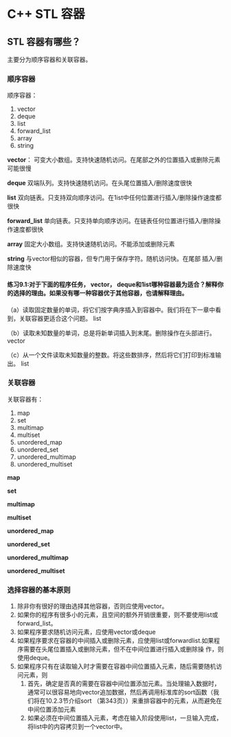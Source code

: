 # C++ STL 容器

## STL 容器有哪些？

主要分为顺序容器和关联容器。

### 顺序容器

顺序容器：
1. vector
2. deque
3. list
4. forward_list
5. array
6. string

**vector**：
可变大小数组。支持快速随机访问。在尾部之外的位置插入或删除元素可能很慢

**deque**
双端队列。支持快速随机访问。在头尾位置插入/删除速度很快

**list**
双向链表。只支持双向顺序访问。在1ist中任何位置进行插入/删除操作速度都很快

**forward_list**
单向链表。只支持单向顺序访问。在链表任何位置进行插入/删除操作速度都很快

**array**
固定大小数组。支持快速随机访问。不能添加或删除元素

**string**
与vector相似的容器，但专门用于保存字符。随机访问快。在尾部 插入/删除速度快

#### 练习9.1:对于下面的程序任务， vector， deque和1ist哪种容器最为适合？解释你的选择的理由。如果没有哪一种容器优于其他容器，也请解释理由。
（a）读取固定数量的单词，将它们按字典序插入到容器中。我们将在下一章中看到，关联容器更适合这个问题。
list

（b）读取未知数量的单词，总是将新单词插入到末尾。删除操作在头部进行。
vector

（c）从一个文件读取未知数量的整数。将这些数排序，然后将它们打印到标准输出。
list


### 关联容器

关联容器有：
1. map
2. set
3. multimap
4. multiset
5. unordered_map
6. unordered_set
7. unordered_multimap
8. unordered_multiset

**map**

**set**

**multimap**

**multiset**

**unordered_map**

**unordered_set**

**unordered_multimap**

**unordered_multiset**

### 选择容器的基本原则

1. 除非你有很好的理由选择其他容器，否则应使用vector。
2. 如果你的程序有很多小的元素，且空间的额外开销很重要，则不要使用list或 forward_list。
3. 如果程序要求随机访问元素，应使用vector或deque
4. 如果程序要求在容器的中间插入或删除元素，应使用list或forwardlist.如果程序需要在头尾位置插入或删除元素，但不在中间位置进行插入或删除操 作，则使用deque。
5. 如果程序只有在读取输入时才需要在容器中间位置插入元素，随后需要随机访问元素，则
   1. 首先，确定是否真的需要在容器中间位置添加元素。当处理输入数据时，通常可以很容易地向vector追加数据，然后再调用标准库的sort函数（我们将在10.2.3节介绍sort （第343页））来重排容器中的元素，从而避免在中间位置添加元素
   2. 如果必须在中间位置插入元素，考虑在输入阶段使用list，一旦输入完成，将list中的内容拷贝到一个vector中。

